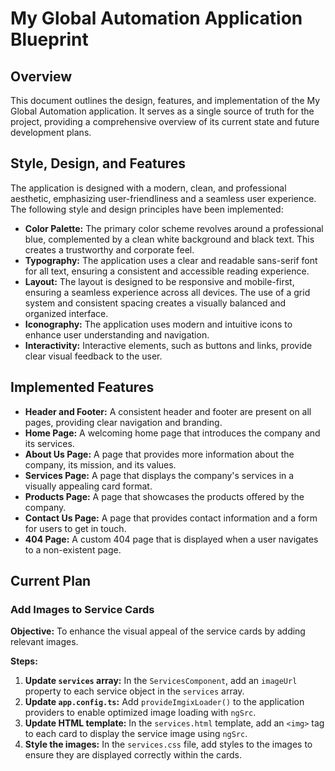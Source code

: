 # My Global Automation Application Blueprint

## Overview

This document outlines the design, features, and implementation of the My Global Automation application. It serves as a single source of truth for the project, providing a comprehensive overview of its current state and future development plans.

## Style, Design, and Features

The application is designed with a modern, clean, and professional aesthetic, emphasizing user-friendliness and a seamless user experience. The following style and design principles have been implemented:

*   **Color Palette:** The primary color scheme revolves around a professional blue, complemented by a clean white background and black text. This creates a trustworthy and corporate feel.
*   **Typography:** The application uses a clear and readable sans-serif font for all text, ensuring a consistent and accessible reading experience.
*   **Layout:** The layout is designed to be responsive and mobile-first, ensuring a seamless experience across all devices. The use of a grid system and consistent spacing creates a visually balanced and organized interface.
*   **Iconography:** The application uses modern and intuitive icons to enhance user understanding and navigation.
*   **Interactivity:** Interactive elements, such as buttons and links, provide clear visual feedback to the user.

## Implemented Features

*   **Header and Footer:** A consistent header and footer are present on all pages, providing clear navigation and branding.
*   **Home Page:** A welcoming home page that introduces the company and its services.
*   **About Us Page:** A page that provides more information about the company, its mission, and its values.
*   **Services Page:** A page that displays the company's services in a visually appealing card format.
*   **Products Page:** A page that showcases the products offered by the company.
*   **Contact Us Page:** A page that provides contact information and a form for users to get in touch.
*   **404 Page:** A custom 404 page that is displayed when a user navigates to a non-existent page.

## Current Plan

### Add Images to Service Cards

**Objective:** To enhance the visual appeal of the service cards by adding relevant images.

**Steps:**

1.  **Update `services` array:** In the `ServicesComponent`, add an `imageUrl` property to each service object in the `services` array.
2.  **Update `app.config.ts`:** Add `provideImgixLoader()` to the application providers to enable optimized image loading with `ngSrc`.
3.  **Update HTML template:** In the `services.html` template, add an `<img>` tag to each card to display the service image using `ngSrc`.
4.  **Style the images:** In the `services.css` file, add styles to the images to ensure they are displayed correctly within the cards.
